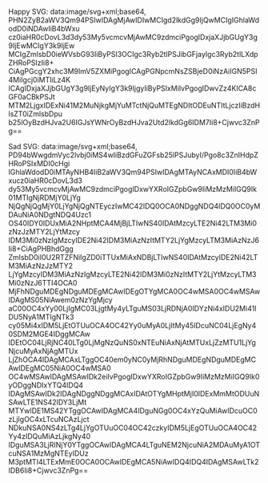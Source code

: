Happy SVG:
data:image/svg+xml;base64,
PHN2ZyB2aWV3Qm94PSIwIDAgMjAwIDIwMCIgd2lkdGg9IjQwMCIgIGhlaWdodD0iNDAwIiB4bWxu
cz0iaHR0cDovL3d3dy53My5vcmcvMjAwMC9zdmciPgogIDxjaXJjbGUgY3g9IjEwMCIgY3k9IjEw
MCIgZmlsbD0ieWVsbG93IiByPSI3OCIgc3Ryb2tlPSJibGFjayIgc3Ryb2tlLXdpZHRoPSIzIi8+
CiAgPGcgY2xhc3M9ImV5ZXMiPgogICAgPGNpcmNsZSBjeD0iNzAiIGN5PSI4MiIgcj0iMTIiLz4K
ICAgIDxjaXJjbGUgY3g9IjEyNyIgY3k9IjgyIiByPSIxMiIvPgogIDwvZz4KICA8cGF0aCBkPSJt
MTM2LjgxIDExNi41M2MuNjkgMjYuMTctNjQuMTEgNDItODEuNTItLjczIiBzdHlsZT0iZmlsbDpu
b25lOyBzdHJva2U6IGJsYWNrOyBzdHJva2Utd2lkdGg6IDM7Ii8+Cjwvc3ZnPg==

Sad SVG:
data:image/svg+xml;base64,
PD94bWwgdmVyc2lvbj0iMS4wIiBzdGFuZGFsb25lPSJubyI/Pgo8c3ZnIHdpZHRoPSIxMDI0cHgi
IGhlaWdodD0iMTAyNHB4IiB2aWV3Qm94PSIwIDAgMTAyNCAxMDI0IiB4bWxucz0iaHR0cDovL3d3
dy53My5vcmcvMjAwMC9zdmciPgogIDxwYXRoIGZpbGw9IiMzMzMiIGQ9Ik01MTIgNjRDMjY0LjYg
NjQgNjQgMjY0LjYgNjQgNTEyczIwMC42IDQ0OCA0NDggNDQ4IDQ0OC0yMDAuNiA0NDgtNDQ4Uzc1
OS40IDY0IDUxMiA2NHptMCA4MjBjLTIwNS40IDAtMzcyLTE2Ni42LTM3Mi0zNzJzMTY2LjYtMzcy
IDM3Mi0zNzIgMzcyIDE2Ni42IDM3MiAzNzItMTY2LjYgMzcyLTM3MiAzNzJ6Ii8+CiAgPHBhdGgg
ZmlsbD0iI0U2RTZFNiIgZD0iTTUxMiAxNDBjLTIwNS40IDAtMzcyIDE2Ni42LTM3MiAzNzJzMTY2
LjYgMzcyIDM3MiAzNzIgMzcyLTE2Ni42IDM3Mi0zNzItMTY2LjYtMzcyLTM3Mi0zNzJ6TTI4OCA0
MjFhNDguMDEgNDguMDEgMCAwIDEgOTYgMCA0OC4wMSA0OC4wMSAwIDAgMS05NiAwem0zNzYgMjcy
aC00OC4xYy00LjIgMC03LjgtMy4yLTguMS03LjRDNjA0IDYzNi4xIDU2Mi41IDU5NyA1MTIgNTk3
cy05Mi4xIDM5LjEtOTUuOCA4OC42Yy0uMyA0LjItMy45IDcuNC04LjEgNy40SDM2MGE4IDggMCAw
IDEtOC04LjRjNC40LTg0LjMgNzQuNS0xNTEuNiAxNjAtMTUxLjZzMTU1LjYgNjcuMyAxNjAgMTUx
LjZhOCA4IDAgMCAxLTggOC40em0yNC0yMjRhNDguMDEgNDguMDEgMCAwIDEgMC05NiA0OC4wMSA0
OC4wMSAwIDAgMSAwIDk2eiIvPgogIDxwYXRoIGZpbGw9IiMzMzMiIGQ9Ik0yODggNDIxYTQ4IDQ4
IDAgMSAwIDk2IDAgNDggNDggMCAxIDAtOTYgMHptMjI0IDExMmMtODUuNSAwLTE1NS42IDY3LjMt
MTYwIDE1MS42YTggOCAwIDAgMCA4IDguNGg0OC4xYzQuMiAwIDcuOC0zLjIgOC4xLTcuNCAzLjct
NDkuNSA0NS4zLTg4LjYgOTUuOC04OC42czkyIDM5LjEgOTUuOCA4OC42Yy4zIDQuMiAzLjkgNy40
IDguMSA3LjRINjY0YTggOCAwIDAgMCA4LTguNEM2NjcuNiA2MDAuMyA1OTcuNSA1MzMgNTEyIDUz
M3ptMTI4LTExMmE0OCA0OCAwIDEgMCA5NiAwIDQ4IDQ4IDAgMSAwLTk2IDB6Ii8+Cjwvc3ZnPg==
